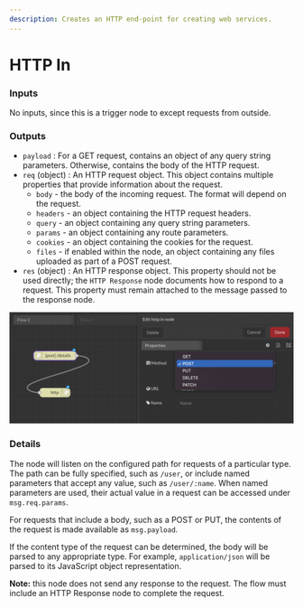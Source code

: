 ```yaml
---
description: Creates an HTTP end-point for creating web services.
---
```


# HTTP In

### Inputs

No inputs, since this is a trigger node to except requests from outside.

### Outputs

* `payload` : For a GET request, contains an object of any query string parameters. Otherwise, contains the body of the HTTP request.
* `req` (object) : An HTTP request object. This object contains multiple properties that provide information about the request.
  * `body` - the body of the incoming request. The format will depend on the request.
  * `headers` - an object containing the HTTP request headers.
  * `query` - an object containing any query string parameters.
  * `params` - an object containing any route parameters.
  * `cookies` - an object containing the cookies for the request.
  * `files` - if enabled within the node, an object containing any files uploaded as part of a POST request.
* `res` (object) : An HTTP response object. This property should not be used directly; the `HTTP Response` node documents how to respond to a request. This property must remain attached to the message passed to the response node.

![](<../../../../.gitbook/assets/image (28).png>)

### Details

The node will listen on the configured path for requests of a particular type. The path can be fully specified, such as `/user`, or include named parameters that accept any value, such as `/user/:name`. When named parameters are used, their actual value in a request can be accessed under `msg.req.params`.

For requests that include a body, such as a POST or PUT, the contents of the request is made available as `msg.payload`.

If the content type of the request can be determined, the body will be parsed to any appropriate type. For example, `application/json` will be parsed to its JavaScript object representation.

**Note:** this node does not send any response to the request. The flow must include an HTTP Response node to complete the request.
